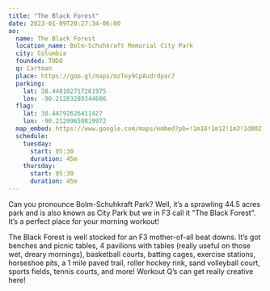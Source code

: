 ```yaml
---
title: "The Black Forest"
date: 2023-01-09T20:27:34-06:00
ao:
  name: The Black Forest
  location_name: Bolm-Schuhkraft Memorial City Park
  city: Columbia
  founded: TODO
  q: Cartman
  place: https://goo.gl/maps/mzTey9CpAudrdpac7
  parking:
    lat: 38.448102717261975
    lon: -90.21283289344606
  flag:
    lat: 38.44792626411427
    lon: -90.21299650819972
  map_embed: https://www.google.com/maps/embed?pb=!1m18!1m12!1m3!1d802.5365858872179!2d-90.21334251317052!3d38.44827811966574!2m3!1f0!2f0!3f0!3m2!1i1024!2i768!4f13.1!3m3!1m2!1s0x87d8ba31f298f4cd%3A0xf11f75ed6ba5d5c9!2sBolm-Schuhkraft%20Memorial%20City%20Park!5e1!3m2!1sen!2sus!4v1673504338543!5m2!1sen!2sus
  schedule:
    tuesday:
      start: 05:30
      duration: 45m
    thursday:
      start: 05:30
      duration: 45m
---
```

Can you pronounce Bolm-Schuhkraft Park?
Well, it’s a sprawling 44.5 acres park and is also known as City Park but we in F3 call it "The Black Forest".
It’s a perfect place for your morning workout!

The Black Forest is well stocked for an F3 mother-of-all beat downs.
It’s got benches and picnic tables, 4 pavilions with tables (really useful on those wet, dreary mornings), basketball courts, batting cages, exercise stations, horseshoe pits, a 1 mile paved trail, roller hockey rink, sand volleyball court, sports fields, tennis courts, and more!
Workout Q’s can get really creative here!
